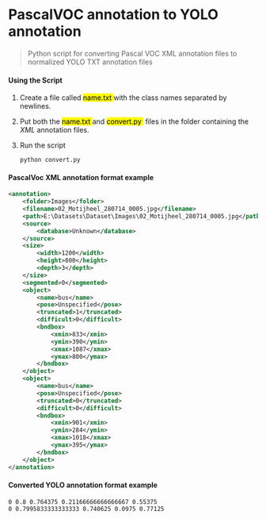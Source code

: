# PascalVOC annotation to YOLO annotation

> Python script for converting Pascal VOC XML annotation files to normalized YOLO TXT annotation files 



#### Using the Script

1.  Create a file called <mark>name.txt </mark> with the class names separated by newlines.

2. Put both the  <mark>name.txt </mark> and  <mark>convert.py </mark> files in the folder containing the *XML* annotation files.

3. Run the script

   ```
   python convert.py
   ```

   

#### PascalVoc XML annotation format example

```xml
<annotation>
	<folder>Images</folder>
	<filename>02_Motijheel_280714_0005.jpg</filename>
	<path>E:\Datasets\Dataset\Images\02_Motijheel_280714_0005.jpg</path>
	<source>
		<database>Unknown</database>
	</source>
	<size>
		<width>1200</width>
		<height>800</height>
		<depth>3</depth>
	</size>
	<segmented>0</segmented>
	<object>
		<name>bus</name>
		<pose>Unspecified</pose>
		<truncated>1</truncated>
		<difficult>0</difficult>
		<bndbox>
			<xmin>833</xmin>
			<ymin>390</ymin>
			<xmax>1087</xmax>
			<ymax>800</ymax>
		</bndbox>
	</object>
	<object>
		<name>bus</name>
		<pose>Unspecified</pose>
		<truncated>0</truncated>
		<difficult>0</difficult>
		<bndbox>
			<xmin>901</xmin>
			<ymin>284</ymin>
			<xmax>1018</xmax>
			<ymax>395</ymax>
		</bndbox>
	</object>
</annotation>

```



#### Converted YOLO annotation format example

```
0 0.8 0.764375 0.21166666666666667 0.55375
0 0.7995833333333333 0.740625 0.0975 0.77125
```


